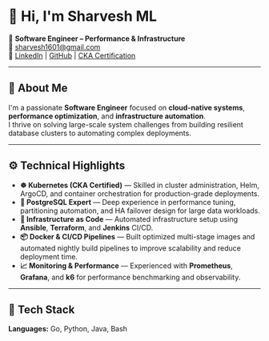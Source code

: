 # 👋 Hi, I'm Sharvesh ML

🚀 **Software Engineer – Performance & Infrastructure**   
📧 [sharvesh1601@gmail.com](mailto:sharvesh1601@gmail.com)  
🔗 [LinkedIn](https://www.linkedin.com/in/sharveshml) | [GitHub](https://github.com/sharveshml) | [CKA Certification](https://www.credly.com/badges/cd2b4dc1-cd91-4b0e-aeb8-7ceec4958ec7)

---

## 🧠 About Me

I'm a passionate **Software Engineer** focused on **cloud-native systems**, **performance optimization**, and **infrastructure automation**.  
I thrive on solving large-scale system challenges from building resilient database clusters to automating complex deployments.

---

## ⚙️ Technical Highlights

- **☸️ Kubernetes (CKA Certified)** — Skilled in cluster administration, Helm, ArgoCD, and container orchestration for production-grade deployments.  
- **🐘 PostgreSQL Expert** — Deep experience in performance tuning, partitioning automation, and HA failover design for large data workloads.  
- **🧩 Infrastructure as Code** — Automated infrastructure setup using **Ansible**, **Terraform**, and **Jenkins** CI/CD.  
- **📦 Docker & CI/CD Pipelines** — Built optimized multi-stage images and automated nightly build pipelines to improve scalability and reduce deployment time.  
- **📈 Monitoring & Performance** — Experienced with **Prometheus**, **Grafana**, and **k6** for performance benchmarking and observability.

---

## 🧰 Tech Stack

**Languages:** Go, Python, Java, Bash
